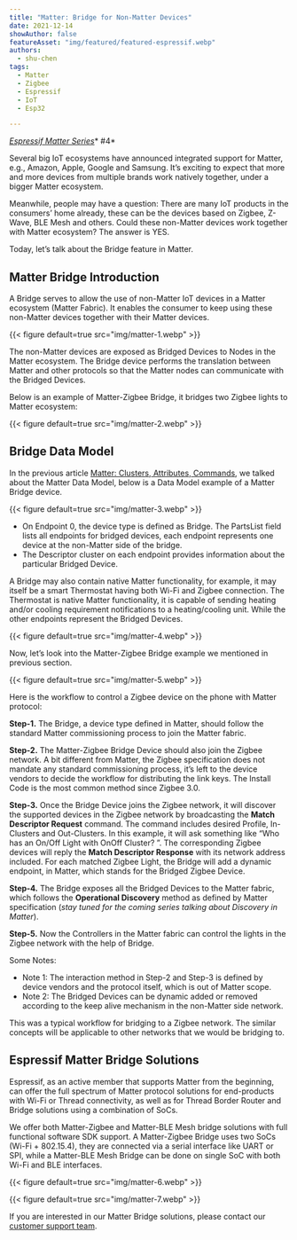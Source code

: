 ```yaml
---
title: "Matter: Bridge for Non-Matter Devices"
date: 2021-12-14
showAuthor: false
featureAsset: "img/featured/featured-espressif.webp"
authors:
  - shu-chen
tags:
  - Matter
  - Zigbee
  - Espressif
  - IoT
  - Esp32

---
```

[*Espressif Matter Series*](/blog/matter)* #4*

Several big IoT ecosystems have announced integrated support for Matter, e.g., Amazon, Apple, Google and Samsung. It’s exciting to expect that more and more devices from multiple brands work natively together, under a bigger Matter ecosystem.

Meanwhile, people may have a question: There are many IoT products in the consumers’ home already, these can be the devices based on Zigbee, Z-Wave, BLE Mesh and others. Could these non-Matter devices work together with Matter ecosystem? The answer is YES.

Today, let’s talk about the Bridge feature in Matter.

## Matter Bridge Introduction

A Bridge serves to allow the use of non-Matter IoT devices in a Matter ecosystem (Matter Fabric). It enables the consumer to keep using these non-Matter devices together with their Matter devices.

{{< figure
    default=true
    src="img/matter-1.webp"
    >}}

The non-Matter devices are exposed as Bridged Devices to Nodes in the Matter ecosystem. The Bridge device performs the translation between Matter and other protocols so that the Matter nodes can communicate with the Bridged Devices.

Below is an example of Matter-Zigbee Bridge, it bridges two Zigbee lights to Matter ecosystem:

{{< figure
    default=true
    src="img/matter-2.webp"
    >}}

## Bridge Data Model

In the previous article [Matter: Clusters, Attributes, Commands](/matter-clusters-attributes-commands-82b8ec1640a0), we talked about the Matter Data Model, below is a Data Model example of a Matter Bridge device.

{{< figure
    default=true
    src="img/matter-3.webp"
    >}}

- On Endpoint 0, the device type is defined as Bridge. The PartsList field lists all endpoints for bridged devices, each endpoint represents one device at the non-Matter side of the bridge.
- The Descriptor cluster on each endpoint provides information about the particular Bridged Device.

A Bridge may also contain native Matter functionality, for example, it may itself be a smart Thermostat having both Wi-Fi and Zigbee connection. The Thermostat is native Matter functionality, it is capable of sending heating and/or cooling requirement notifications to a heating/cooling unit. While the other endpoints represent the Bridged Devices.

{{< figure
    default=true
    src="img/matter-4.webp"
    >}}

Now, let’s look into the Matter-Zigbee Bridge example we mentioned in previous section.

{{< figure
    default=true
    src="img/matter-5.webp"
    >}}

Here is the workflow to control a Zigbee device on the phone with Matter protocol:

__Step-1.__  The Bridge, a device type defined in Matter, should follow the standard Matter commissioning process to join the Matter fabric.

__Step-2.__  The Matter-Zigbee Bridge Device should also join the Zigbee network. A bit different from Matter, the Zigbee specification does not mandate any standard commissioning process, it’s left to the device vendors to decide the workflow for distributing the link keys. The Install Code is the most common method since Zigbee 3.0.

__Step-3.__  Once the Bridge Device joins the Zigbee network, it will discover the supported devices in the Zigbee network by broadcasting the __Match Descriptor Request__  command. The command includes desired Profile, In-Clusters and Out-Clusters. In this example, it will ask something like “Who has an On/Off Light with OnOff Cluster? ”. The corresponding Zigbee devices will reply the __Match Descriptor Response__  with its network address included. For each matched Zigbee Light, the Bridge will add a dynamic endpoint, in Matter, which stands for the Bridged Zigbee Device.

__Step-4.__  The Bridge exposes all the Bridged Devices to the Matter fabric, which follows the __Operational Discovery__  method as defined by Matter specification (*stay tuned for the coming series talking about Discovery in Matter*).

__Step-5.__  Now the Controllers in the Matter fabric can control the lights in the Zigbee network with the help of Bridge.

Some Notes:

- Note 1: The interaction method in Step-2 and Step-3 is defined by device vendors and the protocol itself, which is out of Matter scope.
- Note 2: The Bridged Devices can be dynamic added or removed according to the keep alive mechanism in the non-Matter side network.

This was a typical workflow for bridging to a Zigbee network. The similar concepts will be applicable to other networks that we would be bridging to.

## Espressif Matter Bridge Solutions

Espressif, as an active member that supports Matter from the beginning, can offer the full spectrum of Matter protocol solutions for end-products with Wi-Fi or Thread connectivity, as well as for Thread Border Router and Bridge solutions using a combination of SoCs.

We offer both Matter-Zigbee and Matter-BLE Mesh bridge solutions with full functional software SDK support. A Matter-Zigbee Bridge uses two SoCs (Wi-Fi + 802.15.4), they are connected via a serial interface like UART or SPI, while a Matter-BLE Mesh Bridge can be done on single SoC with both Wi-Fi and BLE interfaces.

{{< figure
    default=true
    src="img/matter-6.webp"
    >}}

{{< figure
    default=true
    src="img/matter-7.webp"
    >}}

If you are interested in our Matter Bridge solutions, please contact our [customer support team](https://www.espressif.com/en/contact-us/sales-questions).
